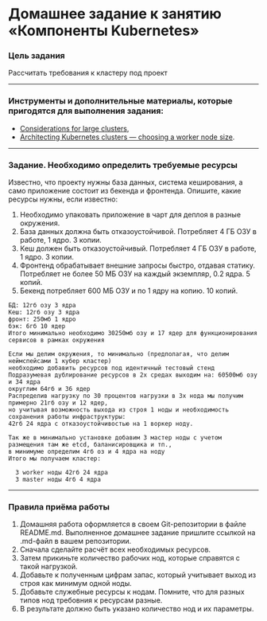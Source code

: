 # Домашнее задание к занятию «Компоненты Kubernetes»

### Цель задания

Рассчитать требования к кластеру под проект

------

### Инструменты и дополнительные материалы, которые пригодятся для выполнения задания:

- [Considerations for large clusters](https://kubernetes.io/docs/setup/best-practices/cluster-large/),
- [Architecting Kubernetes clusters — choosing a worker node size](https://learnk8s.io/kubernetes-node-size).

------

### Задание. Необходимо определить требуемые ресурсы
Известно, что проекту нужны база данных, система кеширования, а само приложение состоит из бекенда и фронтенда. Опишите, какие ресурсы нужны, если известно:

1. Необходимо упаковать приложение в чарт для деплоя в разные окружения. 
2. База данных должна быть отказоустойчивой. Потребляет 4 ГБ ОЗУ в работе, 1 ядро. 3 копии. 
3. Кеш должен быть отказоустойчивый. Потребляет 4 ГБ ОЗУ в работе, 1 ядро. 3 копии. 
4. Фронтенд обрабатывает внешние запросы быстро, отдавая статику. Потребляет не более 50 МБ ОЗУ на каждый экземпляр, 0.2 ядра. 5 копий. 
5. Бекенд потребляет 600 МБ ОЗУ и по 1 ядру на копию. 10 копий.
```
БД: 12гб озу 3 ядра
Кеш: 12гб озу 3 ядра
фронт: 250мб 1 ядро
бэк: 6гб 10 ядер
Итого минимально необходимо 30250мб озу и 17 ядер для функционирования сервисов в рамках окружения

Если мы делим окружения, то минимально (предполагая, что делим неймспейсами 1 кубер кластер)
необходимо добавить ресурсов под идентичный тестовый стенд
Подразумевая дублирование ресурсов в 2х средах выходим на: 60500мб озу и 34 ядра
округлим 64гб и 36 ядер
Распределив нагрузку по 30 процентов нагрузки в 3х нода мы получим примерно 21гб озу и 12 ядер,
но учитывая возможность выхода из строя 1 ноды и необходимость сохранения работы инфраструктуры:
42гб 24 ядра с отказоустойчивостью на 1 воркер ноду.

Так же в минимально установке добавим 3 мастер ноды с учетом размещения там же etcd, баланисировщика и тп.,
в минимуме определим 4гб оз и 4 ядра на ноду
Итого мы получаем кластер:  

  3 worker ноды 42гб 24 ядра
  3 master ноды 4гб 4 ядра
```
----

### Правила приёма работы

1. Домашняя работа оформляется в своем Git-репозитории в файле README.md. Выполненное домашнее задание пришлите ссылкой на .md-файл в вашем репозитории.
2. Сначала сделайте расчёт всех необходимых ресурсов.
3. Затем прикиньте количество рабочих нод, которые справятся с такой нагрузкой.
4. Добавьте к полученным цифрам запас, который учитывает выход из строя как минимум одной ноды. 
5. Добавьте служебные ресурсы к нодам. Помните, что для разных типов нод требовния к ресурсам разные. 
6. В результате должно быть указано количество нод и их параметры.
